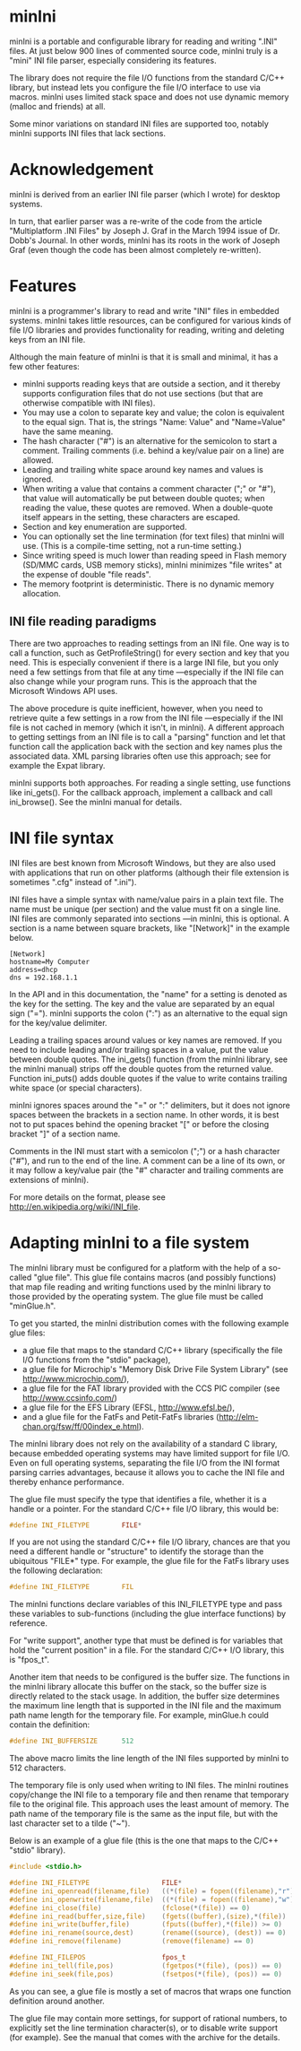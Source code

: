 # minIni
minIni is a portable and configurable library for reading and writing ".INI" files. At just below 900 lines of commented source 
code, minIni truly is a "mini" INI file parser, especially considering its features.

The library does not require the file I/O functions from the standard C/C++ library, but instead lets you configure 
the file I/O interface to use via macros. minIni uses limited stack space and does not use dynamic memory (malloc and 
friends) at all.

Some minor variations on standard INI files are supported too, notably minIni supports INI files that lack sections.


# Acknowledgement

minIni is derived from an earlier INI file parser (which I wrote) for desktop systems.

In turn, that earlier parser was a re-write of the code from the article "Multiplatform .INI Files" by Joseph J. Graf 
in the March 1994 issue of Dr. Dobb's Journal. In other words, minIni has its roots in the work of Joseph Graf (even 
though the code has been almost completely re-written).


# Features

minIni is a programmer's library to read and write "INI" files in embedded systems. minIni takes little resources, 
can be configured for various kinds of file I/O libraries and provides functionality for reading, writing and 
deleting keys from an INI file.

Although the main feature of minIni is that it is small and minimal, it has a few other features:

 * minIni supports reading keys that are outside a section, and it thereby supports configuration files that do not use sections (but that are otherwise compatible with INI files).
 * You may use a colon to separate key and value; the colon is equivalent to the equal sign. That is, the strings "Name: Value" and "Name=Value" have the same meaning.
 * The hash character ("#") is an alternative for the semicolon to start a comment. Trailing comments (i.e. behind a key/value pair on a line) are allowed.
 * Leading and trailing white space around key names and values is ignored.
 * When writing a value that contains a comment character (";" or "#"), that value will automatically be put between double quotes; when reading the value, these quotes are removed. When a double-quote itself appears in the setting, these characters are escaped.
 * Section and key enumeration are supported.
 * You can optionally set the line termination (for text files) that minIni will use. (This is a compile-time setting, not a run-time setting.)
 * Since writing speed is much lower than reading speed in Flash memory (SD/MMC cards, USB memory sticks), minIni minimizes "file writes" at the expense of double "file reads".
 * The memory footprint is deterministic. There is no dynamic memory allocation. 

## INI file reading paradigms

There are two approaches to reading settings from an INI file. One way is to call a function, such as 
GetProfileString() for every section and key that you need. This is especially convenient if there is a large 
INI file, but you only need a few settings from that file at any time &mdash;especially if the INI file can also 
change while your program runs. This is the approach that the Microsoft Windows API uses.

The above procedure is quite inefficient, however, when you need to retrieve quite a few settings in a row from 
the INI file &mdash;especially if the INI file is not cached in memory (which it isn't, in minIni). A different approach 
to getting settings from an INI file is to call a "parsing" function and let that function call the application 
back with the section and key names plus the associated data. XML parsing libraries often use this approach; see 
for example the Expat library.

minIni supports both approaches. For reading a single setting, use functions like ini_gets(). For the callback 
approach, implement a callback and call ini_browse(). See the minIni manual for details.


# INI file syntax

INI files are best known from Microsoft Windows, but they are also used with applications that run on other 
platforms (although their file extension is sometimes ".cfg" instead of ".ini").

INI files have a simple syntax with name/value pairs in a plain text file. The name must be unique (per section) 
and the value must fit on a single line. INI files are commonly separated into sections &mdash;in minIni, this is 
optional. A section is a name between square brackets, like "[Network]" in the example below.

```
[Network]
hostname=My Computer
address=dhcp
dns = 192.168.1.1
```

In the API and in this documentation, the "name" for a setting is denoted as the key for the setting. The key 
and the value are separated by an equal sign ("="). minIni supports the colon (":") as an alternative to the 
equal sign for the key/value delimiter.

Leading a trailing spaces around values or key names are removed. If you need to include leading and/or trailing 
spaces in a value, put the value between double quotes. The ini_gets() function (from the minIni library, see the 
minIni manual) strips off the double quotes from the returned value. Function ini_puts() adds double quotes if 
the value to write contains trailing white space (or special characters).

minIni ignores spaces around the "=" or ":" delimiters, but it does not ignore spaces between the brackets in a 
section name. In other words, it is best not to put spaces behind the opening bracket "[" or before the closing 
bracket "]" of a section name.

Comments in the INI must start with a semicolon (";") or a hash character ("#"), and run to the end of the line. 
A comment can be a line of its own, or it may follow a key/value pair (the "#" character and trailing comments 
are extensions of minIni).

For more details on the format, please see http://en.wikipedia.org/wiki/INI_file. 


# Adapting minIni to a file system

The minIni library must be configured for a platform with the help of a so- called "glue file". This glue file 
contains macros (and possibly functions) that map file reading and writing functions used by the minIni library 
to those provided by the operating system. The glue file must be called "minGlue.h".

To get you started, the minIni distribution comes with the following example glue files:

 * a glue file that maps to the standard C/C++ library (specifically the file I/O functions from the "stdio" package),
 * a glue file for Microchip's "Memory Disk Drive File System Library" (see http://www.microchip.com/),
 * a glue file for the FAT library provided with the CCS PIC compiler (see http://www.ccsinfo.com/)
 * a glue file for the EFS Library (EFSL, http://www.efsl.be/),
 * and a glue file for the FatFs and Petit-FatFs libraries (http://elm-chan.org/fsw/ff/00index_e.html). 

The minIni library does not rely on the availability of a standard C library, because embedded operating systems 
may have limited support for file I/O. Even on full operating systems, separating the file I/O from the INI format 
parsing carries advantages, because it allows you to cache the INI file and thereby enhance performance.

The glue file must specify the type that identifies a file, whether it is a handle or a pointer. For the standard 
C/C++ file I/O library, this would be:

```C
#define INI_FILETYPE        FILE*
```

If you are not using the standard C/C++ file I/O library, chances are that you need a different handle or 
"structure" to identify the storage than the ubiquitous "FILE*" type. For example, the glue file for the FatFs 
library uses the following declaration:

```C
#define INI_FILETYPE        FIL
```

The minIni functions declare variables of this INI_FILETYPE type and pass these variables to sub-functions 
(including the glue interface functions) by reference.

For "write support", another type that must be defined is for variables that hold the "current position" in a 
file. For the standard C/C++ I/O library, this is "fpos_t".

Another item that needs to be configured is the buffer size. The functions in the minIni library allocate this 
buffer on the stack, so the buffer size is directly related to the stack usage. In addition, the buffer size 
determines the maximum line length that is supported in the INI file and the maximum path name length for the 
temporary file. For example, minGlue.h could contain the definition:

```C
#define INI_BUFFERSIZE      512
```

The above macro limits the line length of the INI files supported by minIni to 512 characters.

The temporary file is only used when writing to INI files. The minIni routines copy/change the INI file to a 
temporary file and then rename that temporary file to the original file. This approach uses the least amount of 
memory. The path name of the temporary file is the same as the input file, but with the last character set to a 
tilde ("~").

Below is an example of a glue file (this is the one that maps to the C/C++ "stdio" library).

```C
#include <stdio.h>

#define INI_FILETYPE                  FILE*
#define ini_openread(filename,file)   ((*(file) = fopen((filename),"r")) != NULL)
#define ini_openwrite(filename,file)  ((*(file) = fopen((filename),"w")) != NULL)
#define ini_close(file)               (fclose(*(file)) == 0)
#define ini_read(buffer,size,file)    (fgets((buffer),(size),*(file)) != NULL)
#define ini_write(buffer,file)        (fputs((buffer),*(file)) >= 0)
#define ini_rename(source,dest)       (rename((source), (dest)) == 0)
#define ini_remove(filename)          (remove(filename) == 0)

#define INI_FILEPOS                   fpos_t
#define ini_tell(file,pos)            (fgetpos(*(file), (pos)) == 0)
#define ini_seek(file,pos)            (fsetpos(*(file), (pos)) == 0)
```

As you can see, a glue file is mostly a set of macros that wraps one function definition around another.

The glue file may contain more settings, for support of rational numbers, to explicitly set the line termination 
character(s), or to disable write support (for example). See the manual that comes with the archive for the details. 
